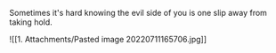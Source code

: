 Sometimes it's hard knowing the evil side of you is one slip away from taking hold.

![[1. Attachments/Pasted image 20220711165706.jpg]]